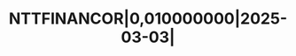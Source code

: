 ---
layout: asset
title: NTTFINANCOR|0,010000000|2025-03-03|                         
isin: XS2305026762
---